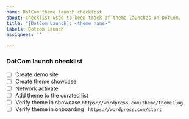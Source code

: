 ```yaml
---
name: DotCom theme launch checklist
about: Checklist used to keep track of theme launches on DotCom.
title: "[DotCom Launch]: <theme name>"
labels: Dotcom Launch
assignees: ''

---
```


### DotCom launch checklist

- [ ] Create demo site
- [ ] Create theme showcase
- [ ] Network activate
- [ ] Add theme to the curated list
- [ ] Verify theme in showcase `https://wordpress.com/theme/themeslug`
- [ ] Verify theme in onboarding ` https://wordpress.com/start`
